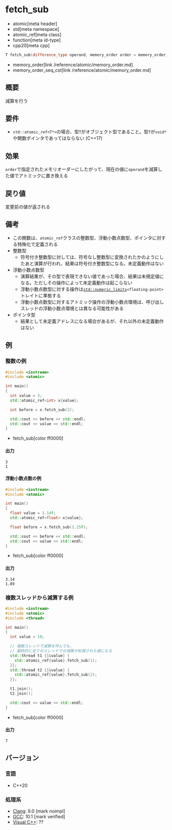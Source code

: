# fetch_sub
* atomic[meta header]
* std[meta namespace]
* atomic_ref[meta class]
* function[meta id-type]
* cpp20[meta cpp]

```cpp
T fetch_sub(difference_type operand, memory_order order = memory_order_seq_cst) const noexcept;
```
* memory_order[link /reference/atomic/memory_order.md]
* memory_order_seq_cst[link /reference/atomic/memory_order.md]

## 概要
減算を行う


## 要件
- `std::atomic_ref<T*>`の場合、型`T`がオブジェクト型であること。型`T`が`void*`や関数ポインタであってはならない (C++17)


## 効果
`order`で指定されたメモリオーダーにしたがって、現在の値に`operand`を減算した値でアトミックに置き換える


## 戻り値
変更前の値が返される


## 備考
- この関数は、`atomic_ref`クラスの整数型、浮動小数点数型、ポインタに対する特殊化で定義される
- 整数型
    - 符号付き整数型に対しては、符号なし整数型に変換されたかのようにしたあと演算が行われ、結果は符号付き整数型になる。未定義動作はない
- 浮動小数点数型
    - 演算結果が、その型で表現できない値であった場合、結果は未規定値になる。ただしその操作によって未定義動作は起こらない
    - 浮動小数点数型に対する操作は[`std::numeric_limits`](/reference/limits/numeric_limits.md)`<floating-point>`トレイトに準拠する
    - 浮動小数点数型に対するアトミック操作の浮動小数点環境は、呼び出しスレッドの浮動小数点環境とは異なる可能性がある
- ポインタ型
    - 結果として未定義アドレスになる場合があるが、それ以外の未定義動作はない


## 例
### 整数の例
```cpp example
#include <iostream>
#include <atomic>

int main()
{
  int value = 3;
  std::atomic_ref<int> x{value};

  int before = x.fetch_sub(2);

  std::cout << before << std::endl;
  std::cout << value << std::endl;
}
```
* fetch_sub[color ff0000]

#### 出力
```
3
1
```

#### 浮動小数点数の例
```cpp example
#include <iostream>
#include <atomic>

int main()
{
  float value = 3.14f;
  std::atomic_ref<float> x{value};

  float before = x.fetch_sub(1.25f);

  std::cout << before << std::endl;
  std::cout << value << std::endl;
}
```
* fetch_sub[color ff0000]

#### 出力
```
3.14
1.89
```

### 複数スレッドから減算する例
```cpp example
#include <iostream>
#include <atomic>
#include <thread>

int main()
{
  int value = 10;

  // 複数スレッドで減算を呼んでも、
  // 最終的に全てのスレッドでの減算が処理された値になる
  std::thread t1 {[&value] {
    std::atomic_ref{value}.fetch_sub(1);
  }};
  std::thread t2 {[&value] {
    std::atomic_ref{value}.fetch_sub(2);
  }};

  t1.join();
  t2.join();

  std::cout << value << std::endl;
}
```
* fetch_sub[color ff0000]

#### 出力
```
7
```

## バージョン
### 言語
- C++20

### 処理系
- [Clang](/implementation.md#clang): 9.0 [mark noimpl]
- [GCC](/implementation.md#gcc): 10.1 [mark verified]
- [Visual C++](/implementation.md#visual_cpp): ??


